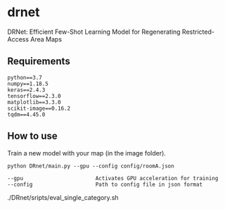 # drnet
DRNet: Efficient Few-Shot Learning Model for Regenerating Restricted-Access Area Maps

## Requirements

```
python==3.7 
numpy==1.18.5 
keras==2.4.3 
tensorflow==2.3.0 
matplotlib==3.3.0
scikit-image==0.16.2 
tqdm==4.45.0
```

## How to use

Train a new model with your map (in the image folder).
```
python DRnet/main.py --gpu --config config/roomA.json

--gpu                       Activates GPU acceleration for training
--config                    Path to config file in json format

```
./DRnet/sripts/eval_single_category.sh




